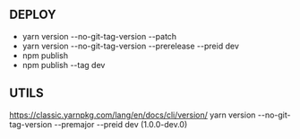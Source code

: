 ## DEPLOY
- yarn version --no-git-tag-version --patch
- yarn version --no-git-tag-version --prerelease --preid dev
- npm publish
- npm publish --tag dev


## UTILS
https://classic.yarnpkg.com/lang/en/docs/cli/version/
yarn version --no-git-tag-version --premajor --preid dev (1.0.0-dev.0)